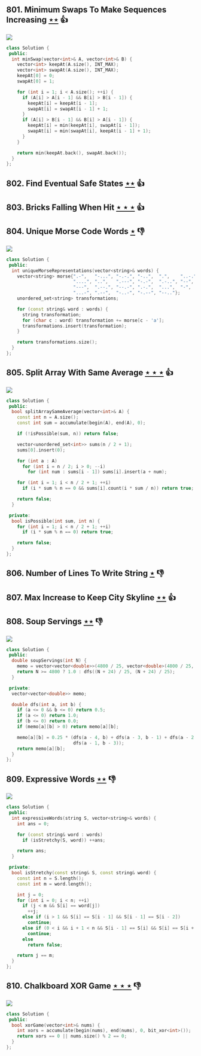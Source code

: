 ## 801. Minimum Swaps To Make Sequences Increasing [$\star\star$](https://leetcode.com/problems/minimum-swaps-to-make-sequences-increasing) :thumbsup:

![](https://img.shields.io/badge/-Dynamic%20Programming-113285.svg?style=flat-square)

```cpp
class Solution {
 public:
  int minSwap(vector<int>& A, vector<int>& B) {
    vector<int> keepAt(A.size(), INT_MAX);
    vector<int> swapAt(A.size(), INT_MAX);
    keepAt[0] = 0;
    swapAt[0] = 1;

    for (int i = 1; i < A.size(); ++i) {
      if (A[i] > A[i - 1] && B[i] > B[i - 1]) {
        keepAt[i] = keepAt[i - 1];
        swapAt[i] = swapAt[i - 1] + 1;
      }
      if (A[i] > B[i - 1] && B[i] > A[i - 1]) {
        keepAt[i] = min(keepAt[i], swapAt[i - 1]);
        swapAt[i] = min(swapAt[i], keepAt[i - 1] + 1);
      }
    }

    return min(keepAt.back(), swapAt.back());
  }
};
```

## 802. Find Eventual Safe States [$\star\star$](https://leetcode.com/problems/find-eventual-safe-states) :thumbsup:

## 803. Bricks Falling When Hit [$\star\star\star$](https://leetcode.com/problems/bricks-falling-when-hit) :thumbsup:

## 804. Unique Morse Code Words [$\star$](https://leetcode.com/problems/unique-morse-code-words) :thumbsdown:

![](https://img.shields.io/badge/-String-60373E.svg?style=flat-square)

```cpp
class Solution {
 public:
  int uniqueMorseRepresentations(vector<string>& words) {
    vector<string> morse{".-",   "-...", "-.-.", "-..",  ".",    "..-.", "--.",
                         "....", "..",   ".---", "-.-",  ".-..", "--",   "-.",
                         "---",  ".--.", "--.-", ".-.",  "...",  "-",    "..-",
                         "...-", ".--",  "-..-", "-.--", "--.."};
    unordered_set<string> transformations;

    for (const string& word : words) {
      string transformation;
      for (char c : word) transformation += morse[c - 'a'];
      transformations.insert(transformation);
    }

    return transformations.size();
  }
};
```

## 805. Split Array With Same Average [$\star\star\star$](https://leetcode.com/problems/split-array-with-same-average) :thumbsup:

![](https://img.shields.io/badge/-Math-434343.svg?style=flat-square)

```cpp
class Solution {
 public:
  bool splitArraySameAverage(vector<int>& A) {
    const int n = A.size();
    const int sum = accumulate(begin(A), end(A), 0);

    if (!isPossible(sum, n)) return false;

    vector<unordered_set<int>> sums(n / 2 + 1);
    sums[0].insert(0);

    for (int a : A)
      for (int i = n / 2; i > 0; --i)
        for (int num : sums[i - 1]) sums[i].insert(a + num);

    for (int i = 1; i < n / 2 + 1; ++i)
      if (i * sum % n == 0 && sums[i].count(i * sum / n)) return true;

    return false;
  }

 private:
  bool isPossible(int sum, int n) {
    for (int i = 1; i < n / 2 + 1; ++i)
      if (i * sum % n == 0) return true;

    return false;
  }
};
```

## 806. Number of Lines To Write String [$\star$](https://leetcode.com/problems/number-of-lines-to-write-string) :thumbsdown:

## 807. Max Increase to Keep City Skyline [$\star\star$](https://leetcode.com/problems/max-increase-to-keep-city-skyline) :thumbsup:

## 808. Soup Servings [$\star\star$](https://leetcode.com/problems/soup-servings) :thumbsdown:

![](https://img.shields.io/badge/-Dynamic%20Programming-113285.svg?style=flat-square)

```cpp
class Solution {
 public:
  double soupServings(int N) {
    memo = vector<vector<double>>(4800 / 25, vector<double>(4800 / 25, 0));
    return N >= 4800 ? 1.0 : dfs((N + 24) / 25, (N + 24) / 25);
  }

 private:
  vector<vector<double>> memo;

  double dfs(int a, int b) {
    if (a <= 0 && b <= 0) return 0.5;
    if (a <= 0) return 1.0;
    if (b <= 0) return 0.0;
    if (memo[a][b] > 0) return memo[a][b];

    memo[a][b] = 0.25 * (dfs(a - 4, b) + dfs(a - 3, b - 1) + dfs(a - 2, b - 2) +
                         dfs(a - 1, b - 3));
    return memo[a][b];
  }
};
```

## 809. Expressive Words [$\star\star$](https://leetcode.com/problems/expressive-words) :thumbsdown:

![](https://img.shields.io/badge/-String-60373E.svg?style=flat-square)

```cpp
class Solution {
 public:
  int expressiveWords(string S, vector<string>& words) {
    int ans = 0;

    for (const string& word : words)
      if (isStretchy(S, word)) ++ans;

    return ans;
  }

 private:
  bool isStretchy(const string& S, const string& word) {
    const int n = S.length();
    const int m = word.length();

    int j = 0;
    for (int i = 0; i < n; ++i)
      if (j < m && S[i] == word[j])
        ++j;
      else if (i > 1 && S[i] == S[i - 1] && S[i - 1] == S[i - 2])
        continue;
      else if (0 < i && i + 1 < n && S[i - 1] == S[i] && S[i] == S[i + 1])
        continue;
      else
        return false;

    return j == m;
  }
};
```

## 810. Chalkboard XOR Game [$\star\star\star$](https://leetcode.com/problems/chalkboard-xor-game) :thumbsdown:

![](https://img.shields.io/badge/-Math-434343.svg?style=flat-square)

```cpp
class Solution {
 public:
  bool xorGame(vector<int>& nums) {
    int xors = accumulate(begin(nums), end(nums), 0, bit_xor<int>());
    return xors == 0 || nums.size() % 2 == 0;
  }
};
```
